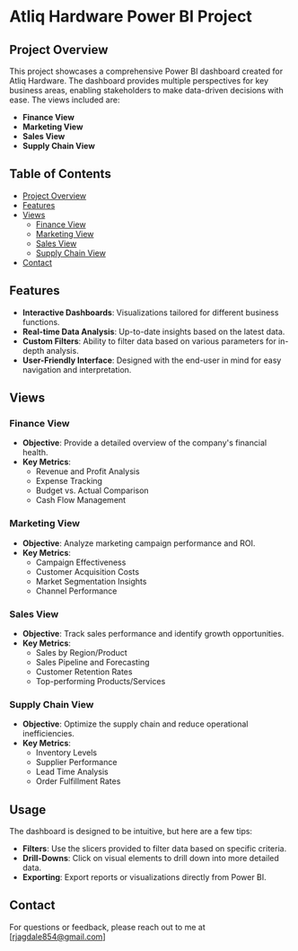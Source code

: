 # Atliq Hardware Power BI Project

## Project Overview

This project showcases a comprehensive Power BI dashboard created for Atliq Hardware. The dashboard provides multiple perspectives for key business areas, enabling stakeholders to make data-driven decisions with ease. The views included are:

- **Finance View**
- **Marketing View**
- **Sales View**
- **Supply Chain View**

## Table of Contents

- [Project Overview](#project-overview)
- [Features](#features)
- [Views](#views)
  - [Finance View](#[finance-view](https://github.com/rohit018-code/Bussiness_insights_360/blob/main/Finance_View.pdf))
  - [Marketing View](#marketing-view)
  - [Sales View](#Sales-view)
  - [Supply Chain View](#supply-chain-view)
- [Contact](#contact)

## Features

- **Interactive Dashboards**: Visualizations tailored for different business functions.
- **Real-time Data Analysis**: Up-to-date insights based on the latest data.
- **Custom Filters**: Ability to filter data based on various parameters for in-depth analysis.
- **User-Friendly Interface**: Designed with the end-user in mind for easy navigation and interpretation.

## Views

### Finance View
- **Objective**: Provide a detailed overview of the company's financial health.
- **Key Metrics**:
  - Revenue and Profit Analysis
  - Expense Tracking
  - Budget vs. Actual Comparison
  - Cash Flow Management

### Marketing View
- **Objective**: Analyze marketing campaign performance and ROI.
- **Key Metrics**:
  - Campaign Effectiveness
  - Customer Acquisition Costs
  - Market Segmentation Insights
  - Channel Performance

### Sales View
- **Objective**: Track sales performance and identify growth opportunities.
- **Key Metrics**:
  - Sales by Region/Product
  - Sales Pipeline and Forecasting
  - Customer Retention Rates
  - Top-performing Products/Services

### Supply Chain View
- **Objective**: Optimize the supply chain and reduce operational inefficiencies.
- **Key Metrics**:
  - Inventory Levels
  - Supplier Performance
  - Lead Time Analysis
  - Order Fulfillment Rates

## Usage

The dashboard is designed to be intuitive, but here are a few tips:
- **Filters**: Use the slicers provided to filter data based on specific criteria.
- **Drill-Downs**: Click on visual elements to drill down into more detailed data.
- **Exporting**: Export reports or visualizations directly from Power BI.


## Contact

For questions or feedback, please reach out to me at [rjagdale854@gmail.com]
